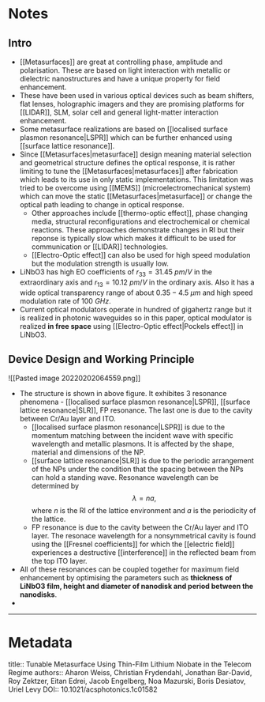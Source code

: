 # Notes
## Intro
- [[Metasurfaces]] are great at controlling phase, amplitude and polarisation. These are based on light interaction with metallic or dielectric nanostructures and have a unique property for field enhancement.
- These have been used in various optical devices such as beam shifters, flat lenses, holographic imagers and they are promising platforms for [[LIDAR]], SLM, solar cell and general light-matter interaction enhancement.
- Some metasurface realizations are based on [[localised surface plasmon resonance|LSPR]] which can be further enhanced using [[surface lattice resonance]].
- Since [[Metasurfaces|metasurface]] design meaning material selection and geometrical structure defines the optical response, it is rather limiting to tune the [[Metasurfaces|metasurfaces]] after fabrication which leads to its use in only static implementations. This limitation was tried to be overcome using [[MEMS]] (microelectromechanical system) which can move the static [[Metasurfaces|metasurface]] or change the optical path leading to change in optical response. 
	- Other approaches include [[thermo-optic effect]], phase changing media, structural reconfigurations and electrochemical or chemical reactions. These approaches demonstrate changes in RI but their reponse is typically slow which makes it difficult to be used for communication or [[LIDAR]] technologies.
	- [[Electro-Optic effect]] can also be used for high speed modulation but the modulation strength is usually low. 
- LiNbO3 has high EO coefficients of $r_{33} = 31.45\ pm/V$ in the extraordinary axis and $r_{13} = 10.12\ pm/V$ in the ordinary axis. Also it has a wide optical transparency range of about $0.35 - 4.5\ \mu m$ and high speed modulation rate of $100\ GHz$. 
- Current optical modulators operate in hundred of gigahertz range but it is realized in photonic waveguides so in this paper, optical modulator is realized **in free space** using [[Electro-Optic effect|Pockels effect]] in LiNbO3.

## Device Design and Working Principle
![[Pasted image 20220202064559.png]]

- The structure is shown in above figure. It exhibites 3 resonance phenomena - [[localised surface plasmon resonance|LSPR]], [[surface lattice resonance|SLR]], FP resonance. The last one is due to the cavity between Cr/Au layer and ITO. 
	- [[localised surface plasmon resonance|LSPR]] is due to the momentum matching between the incident wave with specific wavelength and metallic plasmons. It is affected by the shape, material and dimensions of the NP.
	- [[surface lattice resonance|SLR]] is due to the periodic arrangement of the NPs under the condition that the spacing between the NPs can hold a standing wave. Resonance wavelength can be determined by $$\lambda = na,$$where $n$ is the RI of the lattice environment and $a$ is the periodicity of the lattice.
	- FP resonance is due to the cavity between the Cr/Au layer and ITO layer. The resonace wavelength for a nonsymmetrical cavity is found using the [[Fresnel coefficients]] for which the [[electric field]] experiences a destructive [[interference]] in the reflected beam from the top ITO layer.
- All of these resonances can be coupled together for maximum field enhancement by optimising the parameters such as **thickness of LiNbO3 film, height and diameter of nanodisk and period between the nanodisks**.
- 










---

# Metadata
title:: Tunable Metasurface Using Thin-Film Lithium Niobate in the Telecom Regime
authors:: Aharon Weiss, Christian Frydendahl, Jonathan Bar-David, Roy Zektzer, Eitan Edrei, Jacob Engelberg, Noa Mazurski, Boris Desiatov, Uriel Levy
DOI:: 10.1021/acsphotonics.1c01582